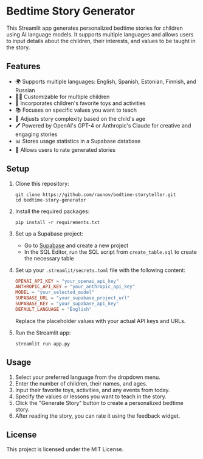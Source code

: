 # Bedtime Story Generator

This Streamlit app generates personalized bedtime stories for children using AI language models. It supports multiple languages and allows users to input details about the children, their interests, and values to be taught in the story.

## Features

- 🌍 Supports multiple languages: English, Spanish, Estonian, Finnish, and Russian
- 👧👦 Customizable for multiple children
- 🧸 Incorporates children's favorite toys and activities
- 📚 Focuses on specific values you want to teach
- 🎨 Adjusts story complexity based on the child's age
- 🖊️ Powered by OpenAI's GPT-4 or Anthropic's Claude for creative and engaging stories
- 📊 Stores usage statistics in a Supabase database
- 🌟 Allows users to rate generated stories

## Setup

1. Clone this repository:
   ```
   git clone https://github.com/raunov/bedtime-storyteller.git
   cd bedtime-story-generator
   ```

2. Install the required packages:
   ```
   pip install -r requirements.txt
   ```

3. Set up a Supabase project:
   - Go to [Supabase](https://supabase.com/) and create a new project
   - In the SQL Editor, run the SQL script from `create_table.sql` to create the necessary table

4. Set up your `.streamlit/secrets.toml` file with the following content:
   ```toml
   OPENAI_API_KEY = "your_openai_api_key"
   ANTHROPIC_API_KEY = "your_anthropic_api_key"
   MODEL = "your_selected_model"
   SUPABASE_URL = "your_supabase_project_url"
   SUPABASE_KEY = "your_supabase_api_key"
   DEFAULT_LANGUAGE = "English"
   ```
   Replace the placeholder values with your actual API keys and URLs.

5. Run the Streamlit app:
   ```
   streamlit run app.py
   ```

## Usage

1. Select your preferred language from the dropdown menu.
2. Enter the number of children, their names, and ages.
3. Input their favorite toys, activities, and any events from today.
4. Specify the values or lessons you want to teach in the story.
5. Click the "Generate Story" button to create a personalized bedtime story.
6. After reading the story, you can rate it using the feedback widget.

## License

This project is licensed under the MIT License.
